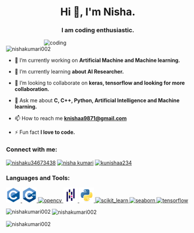 <h1 align="center">Hi 👋, I'm Nisha.</h1>
<h3 align="center">I am coding enthusiastic.</h3>
<img align="right" width=400 alt="coding"src="https://images-wixmp-ed30a86b8c4ca887773594c2.wixmp.com/f/1764deff-10f7-4e4d-b93d-c904f1606347/d8z4qwp-15fa4803-2b60-44bc-825b-cddc0bd84dbc.jpg/v1/fill/w_1024,h_1024,q_75,strp/lazy_day_by_kotikomori_d8z4qwp-fullview.jpg?token=eyJ0eXAiOiJKV1QiLCJhbGciOiJIUzI1NiJ9.eyJzdWIiOiJ1cm46YXBwOjdlMGQxODg5ODIyNjQzNzNhNWYwZDQxNWVhMGQyNmUwIiwiaXNzIjoidXJuOmFwcDo3ZTBkMTg4OTgyMjY0MzczYTVmMGQ0MTVlYTBkMjZlMCIsIm9iaiI6W1t7ImhlaWdodCI6Ijw9MTAyNCIsInBhdGgiOiJcL2ZcLzE3NjRkZWZmLTEwZjctNGU0ZC1iOTNkLWM5MDRmMTYwNjM0N1wvZDh6NHF3cC0xNWZhNDgwMy0yYjYwLTQ0YmMtODI1Yi1jZGRjMGJkODRkYmMuanBnIiwid2lkdGgiOiI8PTEwMjQifV1dLCJhdWQiOlsidXJuOnNlcnZpY2U6aW1hZ2Uub3BlcmF0aW9ucyJdfQ.I2M414_zStGJZxprvD0o54Zr76QDicd8w9TUGxFDqKw"

<p align="left"> <img src="https://komarev.com/ghpvc/?username=nishakumari002&label=Profile%20views&color=0e75b6&style=flat" alt="nishakumari002" /> </p>

- 🔭 I’m currently working on **Artificial Machine and Machine learning.**

- 🌱 I’m currently learning **about AI Researcher.**

- 👯 I’m looking to collaborate on **keras, tensorflow and looking for more collaboration.**

- 💬 Ask me about **C, C++, Python, Artificial Intelligence and Machine learning.**

- 📫 How to reach me **knishaa9871@gmail.com**

- ⚡ Fun fact **I love to code.**

<h3 align="left">Connect with me:</h3>
<p align="left">
<a href="https://twitter.com/nishaku34673438" target="blank"><img align="center" src="https://raw.githubusercontent.com/rahuldkjain/github-profile-readme-generator/master/src/images/icons/Social/twitter.svg" alt="nishaku34673438" height="30" width="40" /></a>
<a href="https://linkedin.com/in/nisha kumari" target="blank"><img align="center" src="https://raw.githubusercontent.com/rahuldkjain/github-profile-readme-generator/master/src/images/icons/Social/linked-in-alt.svg" alt="nisha kumari" height="30" width="40" /></a>
<a href="https://kaggle.com/kunishaa234" target="blank"><img align="center" src="https://raw.githubusercontent.com/rahuldkjain/github-profile-readme-generator/master/src/images/icons/Social/kaggle.svg" alt="kunishaa234" height="30" width="40" /></a>
</p>

<h3 align="left">Languages and Tools:</h3>
<p align="left"> <a href="https://www.cprogramming.com/" target="_blank" rel="noreferrer"> <img src="https://raw.githubusercontent.com/devicons/devicon/master/icons/c/c-original.svg" alt="c" width="40" height="40"/> </a> <a href="https://www.w3schools.com/cpp/" target="_blank" rel="noreferrer"> <img src="https://raw.githubusercontent.com/devicons/devicon/master/icons/cplusplus/cplusplus-original.svg" alt="cplusplus" width="40" height="40"/> </a> <a href="https://opencv.org/" target="_blank" rel="noreferrer"> <img src="https://www.vectorlogo.zone/logos/opencv/opencv-icon.svg" alt="opencv" width="40" height="40"/> </a> <a href="https://pandas.pydata.org/" target="_blank" rel="noreferrer"> <img src="https://raw.githubusercontent.com/devicons/devicon/2ae2a900d2f041da66e950e4d48052658d850630/icons/pandas/pandas-original.svg" alt="pandas" width="40" height="40"/> </a> <a href="https://www.python.org" target="_blank" rel="noreferrer"> <img src="https://raw.githubusercontent.com/devicons/devicon/master/icons/python/python-original.svg" alt="python" width="40" height="40"/> </a> <a href="https://scikit-learn.org/" target="_blank" rel="noreferrer"> <img src="https://upload.wikimedia.org/wikipedia/commons/0/05/Scikit_learn_logo_small.svg" alt="scikit_learn" width="40" height="40"/> </a> <a href="https://seaborn.pydata.org/" target="_blank" rel="noreferrer"> <img src="https://seaborn.pydata.org/_images/logo-mark-lightbg.svg" alt="seaborn" width="40" height="40"/> </a> <a href="https://www.tensorflow.org" target="_blank" rel="noreferrer"> <img src="https://www.vectorlogo.zone/logos/tensorflow/tensorflow-icon.svg" alt="tensorflow" width="40" height="40"/> </a> </p>

<p><img align="left" src="https://github-readme-stats.vercel.app/api/top-langs?username=nishakumari002&show_icons=true&locale=en&layout=compact" alt="nishakumari002" /></p>

<p>&nbsp;<img align="center" src="https://github-readme-stats.vercel.app/api?username=nishakumari002&show_icons=true&locale=en" alt="nishakumari002" /></p>

<p><img align="center" src="https://github-readme-streak-stats.herokuapp.com/?user=nishakumari002&" alt="nishakumari002" /></p>
